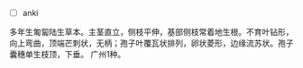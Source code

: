 * [ ] anki

多年生匍匐陆生草本。主茎直立，侧枝平伸，基部侧枝常着地生根。不育叶钻形，向上弯曲，顶端芒刺状，无柄；孢子叶覆瓦状排列，卵状菱形，边缘流苏状。孢子囊穗单生枝顶，下垂。
广州1种。